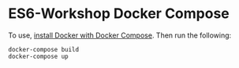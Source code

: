 # ES6-Workshop Docker Compose

To use, [install Docker with Docker Compose](https://docs.docker.com/compose/install/). Then run the following:

```
docker-compose build
docker-compose up
```